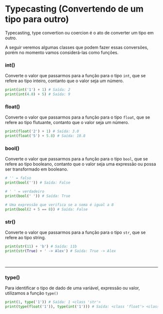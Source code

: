# Typecasting (Convertendo de um tipo para outro)
Typecasting, type convertion ou coercion é o ato de converter um tipo em outro.

A seguir veremos algumas classes que podem fazer essas conversões, porém no momento vamos considerá-las como funções.

### int()
Converte o valor que passarmos para a função para o tipo ``int``, que se refere ao tipo inteiro, contanto que o valor seja um número.

```python
print(int('1') + 1) # Saída: 2
print(int(4.8) + 5) # Saída: 9
```

### float()
Converte o valor que passarmos para a função para o tipo ``float``, que se refere ao tipo flutuante, contanto que o valor seja um número.

```python
print(float('2') + 1) # Saída: 3.0
print(float('5') + 5.8) # Saída: 10.8
```

### bool()
Converte o valor que passarmos para a função para o tipo ``bool``, que se refere ao tipo booleano, contanto que o valor seja uma expressão ou possa ser transformado em booleano.

```python
# '' = falso
print(bool('')) # Saída: False

# ' ' = verdadeiro
print(bool(' ')) # Saída: True

# Uma expressão que verifica se a soma é igual a 8
print(bool(2 + 5 == 8)) # Saída: False
```

### str()
Converte o valor que passarmos para a função para o tipo ``str``, que se refere ao tipo string.

```python
print(str(11) + 'b') # Saída: 11b
print(str(True) + ' -> Alex') # Saída: True -> Alex
```
<br>

---


### type()

Para identificar o tipo de dado de uma variável, expressão ou valor, utilizamos a função ``type()``

```python
print(1, type('1')) # Saída: 1 <class 'str'>
print(type(float('1')), type(int('1'))) # Saída: <class 'float'> <class 'int'>
```
